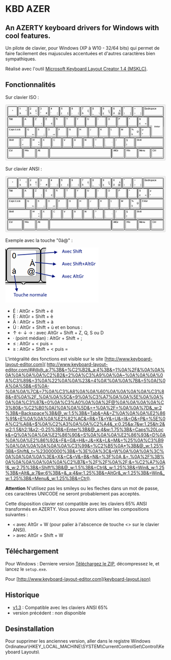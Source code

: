 # KBD AZER

## An AZERTY keyboard drivers for Windows with cool features.

Un pilote de clavier, pour Windows (XP à W10 - 32/64 bits) qui permet de faire facilement des majuscules accentuées et d'autres caractères bien sympathiques.

Réalisé avec l'outil [Microsoft Keyboard Layout Creator 1.4 (MSKLC)](https://www.microsoft.com/en-gb/download/details.aspx?id=102134).

## Fonctionnalités

Sur clavier ISO :

![KBD Azerty layout - iso](keyboard-layout.png)

Sur clavier ANSI :

![KBD Azerty layout - ansi](keyboard-layout-ansi.png)

Exemple avec la touche "0à@" :

![KBD Azerty layout sample ](sample.png)

- É : AltGr + Shift + é
- È : AltGr + Shift + è
- À : AltGr + Shift + à
- Ù : AltGr + Shift + ù
et en bonus :
- ↑ ← ↓ → : avec AltGr + Shift + Z, Q, S ou D
- · (point médian) : AltGr + Shift + ;
- ≤ : AltGr + < puis =
- ≥ : AltGr + Shift + < puis =

L'intégralité des fonctions est visible sur le site [http://www.keyboard-layout-editor.com](
http://www.keyboard-layout-editor.com/##@@_a:7%3B&=%C2%B2&_a:4%3B&=1%0A%2F&%0A%0A%0A%0A%0A%0A%C2%B2&=2%0A%C3%A9%0A%0A~%0A%0A%0A%0A%C3%89&=3%0A%22%0A%0A%23&=4%0A'%0A%0A%7B&=5%0A(%0A%0A%5B&=6%0A-%0A%0A%7C&=7%0A%C3%A8%0A%0A%60%0A%0A%0A%0A%C3%88&=8%0A%2F_%0A%0A%5C&=9%0A%C3%A7%0A%0A%5E%0A%0A%0A%0A%C3%87&=0%0A%C3%A0%0A%0A%2F@%0A%0A%0A%0A%C3%80&=%C2%B0%0A)%0A%0A%5D&=+%0A%2F=%0A%0A%7D&_w:2%3B&=Backspace%3B&@_w:1.5%3B&=Tab&=A&=Z%0A%0A%0A%E2%86%91&=E%0A%0A%0A%E2%82%AC&=R&=T&=Y&=U&=I&=O&=P&=%5E%0A%C2%A8&=$%0A%C2%A3%0A%0A%C2%A4&_x:0.25&a:7&w:1.25&h:2&w2:1.5&h2:1&x2:-0.25%3B&=Enter%3B&@_a:4&w:1.75%3B&=Caps%20Lock&=Q%0A%0A%0A%E2%86%90&=S%0A%0A%0A%E2%86%93&=D%0A%0A%0A%E2%86%92&=F&=G&=H&=J&=K&=L&=M&=%25%0A%C3%B9%0A%0A%0A%0A%0A%0A%C3%99&=%C2%B5%0A*%3B&@_w:1.25%3B&=Shift&_t=%23000000%3B&=%3E%0A%3C&=W%0A%0A%0A%3C%0A%0A%0A%0A%3E&=X&=C&=V&=B&=N&=%3F%0A,&=.%0A%2F%3B%0A%0A%0A%0A%0A%0A%C2%B7&=%2F%2F%0A%2F:&=%C2%A7%0A!&_w:2.75%3B&=Shift%3B&@_w:1.5%3B&=Ctrl&_w:1.25%3B&=Win&_w:1.25%3B&=Alt&_a:7&w:6%3B&=&_a:4&w:1.25%3B&=AltGr&_w:1.25%3B&=Win&_w:1.25%3B&=Menu&_w:1.25%3B&=Ctrl).

**Attention** N'utilisez pas les smileys ou les fleches dans un mot de passe, ces caractères UNICODE ne seront probablement pas acceptés.



Cette disposition clavier est compatible avec les claviers 65% ANSI transformés en AZERTY. Vous pouvez alors utiliser les compositions suivantes :
- `<` avec AltGr + W (pour palier à l'abscence de touche <> sur le clavier ANSI).
- `>` avec AltGr + Shift + W 

## Téléchargement

Pour Windows : Derniere version [Téléchargez le ZIP](https://github.com/psa-jforestier/KbdAZER/releases/tag/v1.4), décompressez le, et lancez le `setup.exe`.

Pour [http://www.keyboard-layout-editor.com](keyboard-layout.json)

## Historique

- [v1.3](https://github.com/psa-jforestier/KbdAZER/releases/tag/v1.3) : Compatible avec les claviers ANSI 65%
- version précédent : non disponible

## Desinstallation

Pour supprimer les anciennes version, aller dans le registre Windows Ordinateur\HKEY_LOCAL_MACHINE\SYSTEM\CurrentControlSet\Control\Keyboard Layouts\